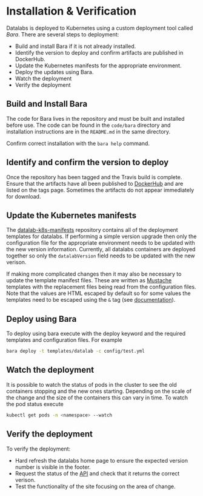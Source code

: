 # Installation & Verification

Datalabs is deployed to Kubernetes using a custom deployment tool called *Bara*. There
are several steps to deployment:

* Build and install Bara if it is not already installed.
* Identify the version to deploy and confirm artifacts are published in DockerHub.
* Update the Kubernetes manifests for the appropriate environment.
* Deploy the updates using Bara.
* Watch the deployment
* Verify the deployment

## Build and Install Bara

The code for Bara lives in the repository and must be built and installed before use. The
code can be found in the `code/bara` directory and installation instructions are in the
`README.md` in the same directory.

Confirm correct installation with the `bara help` command.

## Identify and confirm the version to deploy

Once the repository has been tagged and the Travis build is complete. Ensure that the
artifacts have all been published to
[DockerHub](https://hub.docker.com/u/nerc/dashboard/) and are listed on the tags page. Sometimes the artifacts do not appear immediately for download.

## Update the Kubernetes manifests

The [datalab-k8s-manifests](https://github.com/NERC-CEH/datalab-k8s-manifests) repository
contains all of the deployment templates for datalabs. If performing a simple version
upgrade then only the configuration file for the appropriate environment needs to be
updated with the new version information. Currently, all datalabs containers are
deployed together so only the `datalabVersion` field needs to be updated with the new
verison.

If making more complicated changes then it may also be necessary to update the template
manifest files. These are written as [Mustache](https://mustache.github.io/) templates
with the replacement files being read from the configuration files. Note that the values
are HTML escaped by default so for some values the templates need to be escaped using the
`&` tag (see [documentation](https://mustache.github.io/mustache.5.html)).

## Deploy using Bara

To deploy using bara execute with the deploy keyword and the required templates and
configuration files. For example

```bash
bara deploy -t templates/datalab -c config/test.yml
```

## Watch the deployment

It is possible to watch the status of pods in the cluster to see the old containers
stopping and the new ones starting. Depending on the scale of the change and the size of
the containers this can vary in time. To watch the pod status execute

```bash
kubectl get pods -n <namespace> --watch
```

## Verify the deployment

To verify the deployment:

* Hard refresh the datalabs home page to ensure the expected version number is visible in the footer.
* Request the status of the [API](https://datalab-api.datalabs.nerc.ac.uk/status) and check that it returns the correct verison.
* Test the functionality of the site focusing on the area of change.
